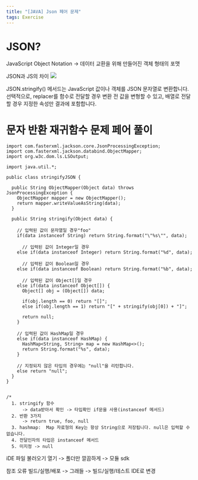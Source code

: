 ```yaml
---
title: "[JAVA] Json 페어 문제"
tags: Exercise
---
```


# JSON?

JavaScript Object Notation
-> 데이터 교환을 위해 만들어진 객체 형태의 포맷

JSON과 JS의 차이
![](https://velog.velcdn.com/images/2d3_kk/post/94382627-f5fa-459e-8596-312818bd8aeb/image.png)

JSON.stringify() 메서드는 JavaScript 값이나 객체를 JSON 문자열로 변환합니다. 선택적으로, replacer를 함수로 전달할 경우 변환 전 값을 변형할 수 있고, 배열로 전달할 경우 지정한 속성만 결과에 포함합니다.

# 문자 반환 재귀함수 문제 페어 풀이
```
import com.fasterxml.jackson.core.JsonProcessingException;
import com.fasterxml.jackson.databind.ObjectMapper;
import org.w3c.dom.ls.LSOutput;

import java.util.*;

public class stringifyJSON {

  public String ObjectMapper(Object data) throws JsonProcessingException {
    ObjectMapper mapper = new ObjectMapper();
    return mapper.writeValueAsString(data);
  }

  public String stringify(Object data) {

    // 입력된 값이 문자열일 경우"foo"
    if(data instanceof String) return String.format("\"%s\"", data);

      // 입력된 값이 Integer일 경우
    else if(data instanceof Integer) return String.format("%d", data);

      // 입력된 값이 Boolean일 경우
    else if(data instanceof Boolean) return String.format("%b", data);

      // 입력된 값이 Object[]일 경우
    else if(data instanceof Object[]) {
      Object[] obj = (Object[]) data;

      if(obj.length == 0) return "[]";
      else if(obj.length == 1) return "[" + stringify(obj[0]) + "]";

      return null;
    }

    // 입력된 값이 HashMap일 경우
    else if(data instanceof HashMap) {
      HashMap<String, String> map = new HashMap<>();
      return String.format("%s", data);
    }

    // 지정되지 않은 타입의 경우에는 "null"을 리턴합니다.
    else return "null";
  }
}


/*
  1. stringify 함수
      -> data받아서 확인 -> 타입확인 if문을 사용(instanceof 메서드)
  2. 반환 3가지
      -> return true, foo, null
  3. hashmap:  Map 자료형의 Key는 항상 String으로 저장됩니다. null은 입력할 수 없습니다.
  4. 전달인자의 타입은 instanceof 메서드
  5. 미지정 -> null
```

iDE 파일 불러오기
열기 -> 폴더만 깔끔하게 -> 모듈 sdk

참조 오류
빌드/실행/배포 -> 그래들 -> 빌드/실행/테스트 IDE로 변경

